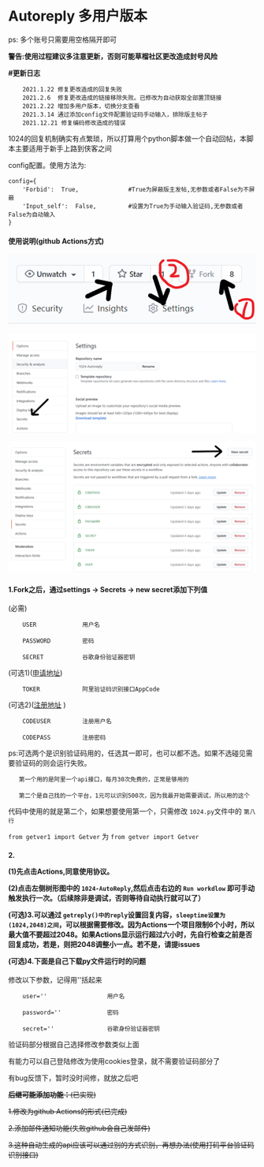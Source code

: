 
# Autoreply 多用户版本

ps: 多个账号只需要用空格隔开即可

**警告:使用过程建议多注意更新，否则可能草榴社区更改造成封号风险**

**#更新日志**

```
    2021.1.22 修复更改造成的回复失败
    2021.2.6  修复更改造成的链接移除失败。已修改为自动获取全部置顶链接
    2021.2.22 增加多用户版本，切换分支查看
    2021.3.14 通过添加config文件配置验证码手动输入，排除版主帖子
    2021.12.21 修复编码修改造成的错误
```

1024的回复机制确实有点繁琐，所以打算用个python脚本做一个自动回帖，本脚本主要适用于新手上路到侠客之间

config配置。使用方法为:

```
config={
    'Forbid':  True,              #True为屏蔽版主发帖,无参数或者False为不屏蔽
    'Input_self':  False,         #设置为True为手动输入验证码,无参数或者False为自动输入
}
```

<h4>使用说明(github Actions方式)</h4>

![Fork位置与Settings位置](https://github.com/0honus0/1024-Autoreply/blob/Multi_User/doc/fork%20and%20settings.png)

![Secrets位置](https://github.com/0honus0/1024-Autoreply/blob/Multi_User/doc/Secrets.png)

![new secret位置](https://github.com/0honus0/1024-Autoreply/blob/Multi_User/doc/new%20Secret.png)

<h4>1.Fork之后，通过settings -> Secrets -> new secret添加下列值</h4>

(必需)

```
    USER             用户名

    PASSWORD         密码

    SECRET           谷歌身份验证器密钥
```

(可选1)([申请地址](https://market.aliyun.com/products/57124001/cmapi027426.html))

```
    TOKER            阿里验证码识别接口AppCode
```

(可选2)([注册地址](http://ttshitu.com/register.html?inviter=3d92d1b2371f487d9072430a93bb043c) )

```
    CODEUSER         注册用户名

    CODEPASS         注册密码
```

ps:可选两个是识别验证码用的，任选其一即可，也可以都不选。如果不选碰见需要验证码的则会运行失败。

```
   第一个用的是阿里一个api接口，每月30次免费的，正常是够用的

   第二个是自己找的一个平台，1元可以识别500次，因为我最开始需要调试，所以用的这个
```

代码中使用的就是第二个，如果想要使用第一个，只需修改 `1024.py`文件中的 `第八行`

`from getver1 import Getver` 为 `from getver import Getver`

<h4>
2.

(1)先点击Actions,同意使用协议。

(2)点击左侧树形图中的 `1024-AutoReply`,然后点击右边的 `Run workdlow` 即可手动触发执行一次。（后续除非是调试，否则等待自动执行就可以了）

(可选)3.可以通过 `getreply()中的reply`设置回复内容，`sleeptime设置为(1024,2048)之间`，可以根据需要修改。因为Actions一个项目限制6个小时，所以最大值不要超过2048。如果Actions显示运行超过六小时，先自行检查之前是否回复成功，若是，则把2048调整小一点。若不是，请提issues

(可选)4.下面是自己下载py文件运行时的问题

</h4>

修改以下参数，记得用''括起来

```
    user=''                 用户名

    password=''             密码

    secret=''               谷歌身份验证器密钥
```

验证码部分根据自己选择修改参数类似上面

有能力可以自己登陆修改为使用cookies登录，就不需要验证码部分了

有bug反馈下，暂时没时间修，就放之后吧

~~**后继可能添加功能：**(已实现)~~

~~1.修改为github Actions的形式(已完成)~~

~~2.添加邮件通知功能(失败github会自己发邮件)~~

~~3.这种自动生成的api应该可以通过别的方式识别，再想办法(使用打码平台验证码识别接口)~~
